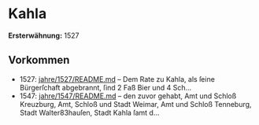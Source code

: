# Kahla

**Ersterwähnung:** 1527

## Vorkommen
- 1527: [jahre/1527/README.md](../jahre/1527/README.md) – Dem Rate zu Kahla, als ſeine Bürgerſchaft abgebrannt,
ſind 2 Faß Bier und 4 Sch...
- 1547: [jahre/1547/README.md](../jahre/1547/README.md) – den zuvor gehabt, Amt und Schloß Kreuzburg, Amt,
Schloß und Stadt Weimar, Amt und Schloß Tenneburg,
Stadt Walter83hauſen, Stadt Kahla ſamt d...

